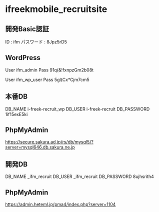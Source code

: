 # ifreekmobile_recruitsite

## 開発Basic認証
ID : ifm
パスワード : 8Jpz5rD5


## WordPress
User ifm_admin
Pass 91q(&!fxnpzGm2b08t

User ifm_wp_user
Pass 5gl(Cx*Cjm7cm5

## 本番DB
DB_NAME i-freek-recruit_wp
DB_USER i-freek-recruit
DB_PASSWORD 1if15exE5ki

## PhpMyAdmin
https://secure.sakura.ad.jp/rs/db/mysql5/?server=mysql646.db.sakura.ne.jp


## 開発DB
DB_NAME _ifm_recruit
DB_USER _ifm_recruit
DB_PASSWORD 8ujhsrith4

## PhpMyAdmin
https://admin.heteml.jp/pma4/index.php?server=1104
